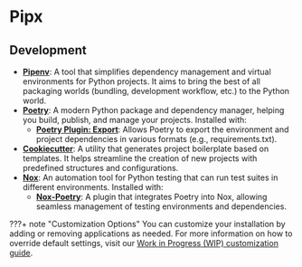 # Pipx

## Development

- [**Pipenv**](https://pipenv.pypa.io/en/latest/): A tool that simplifies dependency management and virtual environments for Python projects. It aims to bring the best of all packaging worlds (bundling, development workflow, etc.) to the Python world.
- [**Poetry**](https://python-poetry.org/): A modern Python package and dependency manager, helping you build, publish, and manage your projects. Installed with:
    - [**Poetry Plugin: Export**](https://github.com/python-poetry/poetry-plugin-export): Allows Poetry to export the environment and project dependencies in various formats (e.g., requirements.txt).
- [**Cookiecutter**](https://github.com/cookiecutter/cookiecutter): A utility that generates project boilerplate based on templates. It helps streamline the creation of new projects with predefined structures and configurations.
- [**Nox**](https://nox.thea.codes/en/stable/): An automation tool for Python testing that can run test suites in different environments. Installed with:
    - [**Nox-Poetry**](https://nox-poetry.readthedocs.io/en/stable/): A plugin that integrates Poetry into Nox, allowing seamless management of testing environments and dependencies.


???+ note "Customization Options"
    You can customize your installation by adding or removing applications as needed. For more information on how to override default settings, visit our [Work in Progress (WIP) customization guide](#).
